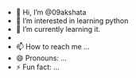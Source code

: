 - 👋 Hi, I’m @09akshata
- 👀 I’m interested in learning python
- 🌱 I’m currently learning it.
- 
- 📫 How to reach me ...
- 😄 Pronouns: ...
- ⚡ Fun fact: ...

<!---
09akshata/09akshata is a ✨ special ✨ repository because its `README.md` (this file) appears on your GitHub profile.
You can click the Preview link to take a look at your changes.
--->
